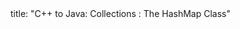 <frontmatter>
title: "C++ to Java: Collections : The HashMap Class"
</frontmatter>

<include src="navbar.md" boilerplate />

<include src="unit-inPage-asFlat.md" boilerplate />